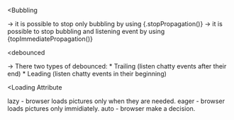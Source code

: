 <Bubbling

-> it is possible to stop only bubbling by using {.stopPropagation()}
-> it is possible to stop bubbling and listening event by using {topImmediatePropagation()}


<debounced 

-> There two types of debounced: 
    * Trailing (listen chatty events after their end)
    * Leading (listen chatty events in their beginning)


<Loading Attribute 

lazy - browser loads pictures only when they are needed.
eager - browser loads pictures only immidiately.
auto - browser make a decision.
